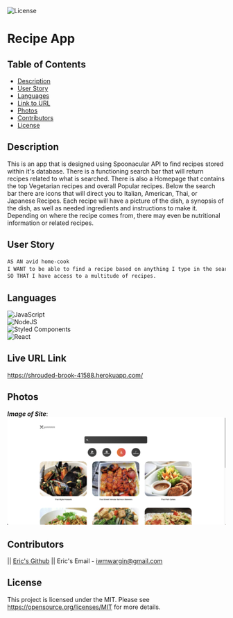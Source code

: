  ![License](https://img.shields.io/badge/License-MIT-yellow.svg)
  # Recipe App
  ## Table of Contents
  * [Description](#description)
  * [User Story](#user-story)
  * [Languages](#languages)
  * [Link to URL](#live-url-link)
  * [Photos](#photos)
  * [Contributors](#contributors)
  * [License](#license)
  

  ## Description
  This is an app that is designed using Spoonacular API to find recipes stored within it's database.  There is a functioning search bar that will return recipes related to what is searched.  There is also a Homepage that contains the top Vegetarian recipes and overall Popular recipes.  Below the search bar there are icons that will direct you to Italian, American, Thai, or Japanese Recipes.  Each recipe will have a picture of the dish, a synopsis of the dish, as well as needed ingredients and instructions to make it.  Depending on where the recipe comes from, there may even be nutritional information or related recipes.
  
  ## User Story
  ``` md
  AS AN avid home-cook
  I WANT to be able to find a recipe based on anything I type in the search bar
  SO THAT I have access to a multitude of recipes.
  ```
  
  
  ## Languages
   ![JavaScript](https://img.shields.io/badge/javascript-%23323330.svg?style=for-the-badge&logo=javascript&logoColor=%23F7DF1E)
   <br>
    ![NodeJS](https://img.shields.io/badge/node.js-6DA55F?style=for-the-badge&logo=node.js&logoColor=white)
   <br>
    ![Styled Components](https://img.shields.io/badge/styled--components-DB7093?style=for-the-badge&logo=styled-components&logoColor=white)
   <br>
    ![React](https://img.shields.io/badge/react-%2320232a.svg?style=for-the-badge&logo=react&logoColor=%2361DAFB)
   <br>

  ## Live URL Link
  https://shrouded-brook-41588.herokuapp.com/
   
  ## Photos
  **_Image of Site_**:
  <br>
  <img src="https://github.com/iwmwargin/recipe-app/blob/main/Recipe-App.png">
  <br>
 
  
  ## Contributors
  ||
  [Eric's Github](https://github.com/iwmwargin) || Eric's Email - iwmwargin@gmail.com


  ## License
  This project is licensed under the MIT. Please see https://opensource.org/licenses/MIT for more details.  